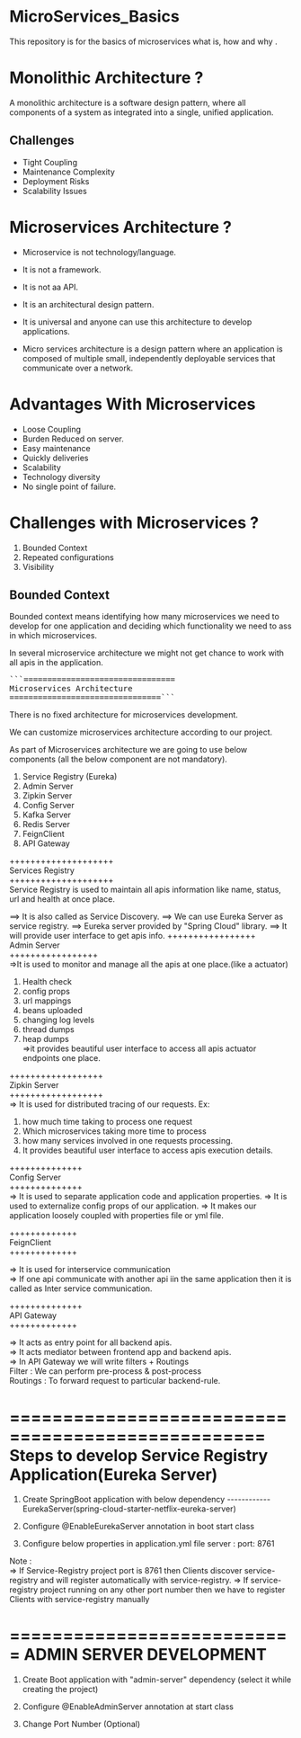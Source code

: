 # MicroServices_Basics
This repository is for the basics of microservices what is, how and why .

# Monolithic Architecture ?
A monolithic  architecture is a software design pattern, where all components of a system as integrated into a single, unified application.

## Challenges
* Tight Coupling
* Maintenance Complexity
* Deployment Risks
* Scalability Issues

# Microservices Architecture ?
* Microservice is not technology/language.
* It is not a framework.
* It is not aa API.
* It is an architectural design pattern.
* It is universal and anyone can use this architecture to develop applications.

* Micro services architecture is a design pattern where an application is composed of multiple small, independently deployable services that communicate over a network. 

# Advantages With Microservices
* Loose Coupling
* Burden Reduced on  server.
* Easy maintenance
* Quickly deliveries
* Scalability
* Technology diversity
* No single point of failure.

#  Challenges with Microservices ?
1) Bounded Context 
2) Repeated configurations 
3) Visibility 

## Bounded Context 
Bounded context means identifying how many microservices we need to develop for one application and deciding which functionality we need to ass in which microservices.

In several microservice architecture we might not get chance to work with all apis in the application.

<pre>
```================================
Microservices Architecture  
================================```
</pre>
There is no fixed architecture for microservices development. 

We can customize microservices architecture according to our project.

As part of Microservices architecture we are going to use below components (all the below component are not mandatory).

1) Service Registry (Eureka)
2) Admin Server
3) Zipkin Server
4) Config Server
5) Kafka Server
6) Redis Server
7) FeignClient
8) API Gateway

++++++++++++++++++++  
Services Registry  
++++++++++++++++++++  
Service Registry is used to maintain all apis information like name, status, url and health at once place.

==> It is also called as Service Discovery.
==> We can use Eureka Server as service registry.
==> Eureka server provided by "Spring Cloud" library.
==> It will provide user interface to get apis info.
+++++++++++++++++  
Admin Server  
+++++++++++++++++  
=>It is used to monitor and manage all the apis at one place.(like a actuator)
1) Health check
2) config props
3) url mappings
4) beans uploaded
5) changing log levels
6) thread dumps
7) heap dumps  
=>it provides beautiful user interface to access all apis actuator endpoints one place. 

++++++++++++++++++  
Zipkin Server  
++++++++++++++++++  
=> It is used for distributed tracing of our requests.
Ex:   
1) how much time taking to process one request
2) Which microservices taking more time to process
3) how many services involved in one requests processing.
4) It provides beautiful user interface to access apis execution details.

++++++++++++++  
Config Server  
++++++++++++++  
=> It is used to separate application code and application properties.
=> It is used to externalize config props of our application.
=> It makes our application loosely coupled with properties file or yml file.  

+++++++++++++  
FeignClient  
+++++++++++++  

=> It is used for interservice communication  
=> If one api communicate with another api iin the same application then it is called as Inter service communication.

++++++++++++++  
API Gateway  
+++++++++++++  

=> It acts as entry point for all backend apis.  
=> It acts mediator between frontend app and backend apis.  
=> In API Gateway we will write filters + Routings  
            Filter : We can perform pre-process & post-process  
            Routings : To forward request to particular backend-rule.  

==================================================  
Steps to develop Service Registry Application(Eureka Server)  
====================================================  

1) Create SpringBoot  application  with below dependency
 ------------EurekaServer(spring-cloud-starter-netflix-eureka-server)  

2) Configure @EnableEurekaServer annotation in boot start class

3) Configure below properties in application.yml file 
server :
port: 8761

Note :  
=> If Service-Registry project port is 8761 then Clients discover service-registry and will register automatically  with service-registry. 
=> If service-registry project running on any other port number then we have to register Clients with service-registry manually

===========================
ADMIN SERVER DEVELOPMENT
=============================

1) Create Boot application with "admin-server" dependency (select it while creating the project)

2) Configure @EnableAdminServer annotation at start class

3) Change Port Number (Optional)


